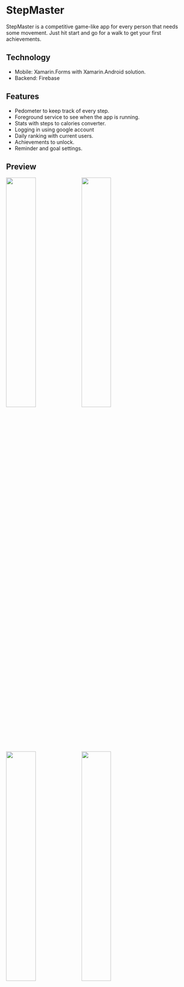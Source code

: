 # StepMaster
StepMaster is a competitive game-like app for every person that needs some movement. Just hit start and go for a walk to get your first achievements.

## Technology
- Mobile: Xamarin.Forms with Xamarin.Android solution.
- Backend: Firebase

## Features
- Pedometer to keep track of every step.
- Foreground service to see when the app is running.
- Stats with steps to calories converter.
- Logging in using google account
- Daily ranking with current users.
- Achievements to unlock.
- Reminder and goal settings.

## Preview
<img src="https://user-images.githubusercontent.com/38327738/149121413-f024046a-9a68-4c98-bfda-54451470aae6.png" width=40% height=40%>
<img src="https://user-images.githubusercontent.com/38327738/149121419-78f40e93-514c-4fd4-a79f-b75c3ad5b10b.png" width=40% height=40%>
<img src="https://user-images.githubusercontent.com/38327738/149121423-99e2a230-ba23-4ebd-b852-48bc37ebf130.png" width=40% height=40%>
<img src="https://user-images.githubusercontent.com/38327738/149121428-23013452-a71d-4db7-9a1b-a62c0525c619.png" width=40% height=40%>

